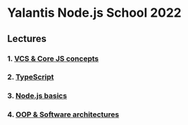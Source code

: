 # Yalantis Node.js School 2022

## Lectures

### 1. [VCS & Core JS concepts](01_lecture/homework.md)

### 2. [TypeScript](02_lecture/homework.md)

### 3. [Node.js basics](03_lecture/homework.md)

### 4. [OOP & Software architectures](04_lecture/homework.md)


